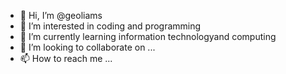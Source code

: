 - 👋 Hi, I’m @geoliams
- 👀 I’m interested in coding and programming
- 🌱 I’m currently learning information technologyand computing
- 💞️ I’m looking to collaborate on ...
- 📫 How to reach me ...

<!---
geoliams/geoliams is a ✨ special ✨ repository because its `README.md` (this file) appears on your GitHub profile.
You can click the Preview link to take a look at your changes.
--->
